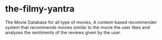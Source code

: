 # the-filmy-yantra
The Movie Database for all type of movies, A content-based recommender system that recommends movies similar to the movie the user likes and analyses the sentiments of the reviews given by the user.
